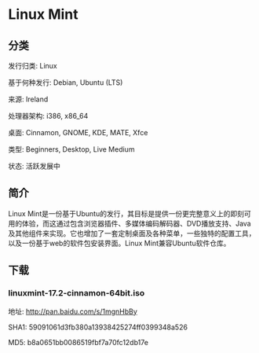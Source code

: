 # Linux Mint

## 分类

发行归类: Linux

基于何种发行: Debian, Ubuntu (LTS)

来源: Ireland

处理器架构: i386, x86_64

桌面: Cinnamon, GNOME, KDE, MATE, Xfce

类型: Beginners, Desktop, Live Medium

状态: 活跃发展中

## 简介

Linux Mint是一份基于Ubuntu的发行，其目标是提供一份更完整意义上的即刻可用的体验，而这通过包含浏览器插件、多媒体编码解码器、DVD播放支持、Java及其他组件来实现。它也增加了一套定制桌面及各种菜单，一些独特的配置工具，以及一份基于web的软件包安装界面。Linux Mint兼容Ubuntu软件仓库。

## 下载

### linuxmint-17.2-cinnamon-64bit.iso

地址: http://pan.baidu.com/s/1mgnHbBy

SHA1: 59091061d3fb380a13938425274ff0399348a526

MD5: b8a0651bb0086519fbf7a70fc12db17e